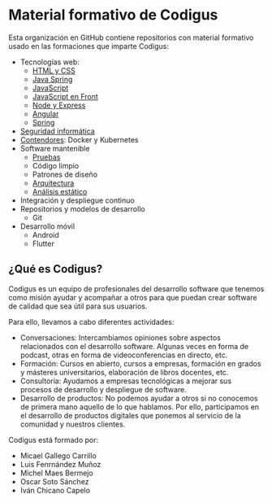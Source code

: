 # Material formativo de Codigus

Esta organización en GitHub contiene repositorios con material formativo usado en las formaciones que imparte Codigus:

* Tecnologías web:
  * [HTML y CSS](https://github.com/formacion-codeurjc/web-html-css)
  * [Java Spring](https://github.com/formacion-codeurjc/spring)
  * [JavaScript](https://github.com/formacion-codeurjc/javascript)
  * [JavaScript en Front](https://github.com/formacion-codeurjc/javascript-front)
  * [Node y Express](https://github.com/formacion-codeurjc/express)
  * [Angular](https://github.com/formacion-codeurjc/angular)
  * [Spring](https://github.com/formacion-codeurjc/spring)
* [Seguridad informática](https://github.com/formacion-codeurjc/seguridad)
* [Contendores](https://github.com/formacion-codeurjc/contenedores): Docker y Kubernetes
* Software mantenible
  * [Pruebas](https://github.com/formacion-codeurjc/pruebas)
  * Código limpio
  * Patrones de diseño
  * [Arquitectura](https://github.com/codigus-formacion/arquitectura)
  * [Análisis estático](https://github.com/codigus-formacion/analisis-estatico)
* Integración y despliegue continuo
* Repositorios y modelos de desarrollo
  * Git  
* Desarrollo móvil
  * Android
  * Flutter

## ¿Qué es Codigus?

Codigus es un equipo de profesionales del desarrollo software que tenemos como misión ayudar y acompañar a otros para que puedan crear software de calidad que sea útil para sus usuarios.

Para ello, llevamos a cabo diferentes actividades:
* Conversaciones: Intercambiamos opiniones sobre aspectos relacionados con el desarrollo software. Algunas veces en forma de podcast, otras en forma de videoconferencias en directo, etc.
* Formación: Cursos en abierto, cursos a empresas, formación en grados y másteres universitarios, elaboración de libros docentes, etc.
* Consultoría: Ayudamos a empresas tecnológicas a mejorar sus procesos de desarrollo y despliegue de software.
* Desarrollo de productos: No podemos ayudar a otros si no conocemos de primera mano aquello de lo que hablamos. Por ello, participamos en el desarrollo de productos digitales que ponemos al servicio de la comunidad y nuestros clientes.

Codigus está formado por:
* Micael Gallego Carrillo
* Luis Fenrnández Muñoz
* Michel Maes Bermejo
* Oscar Soto Sánchez
* Iván Chicano Capelo
